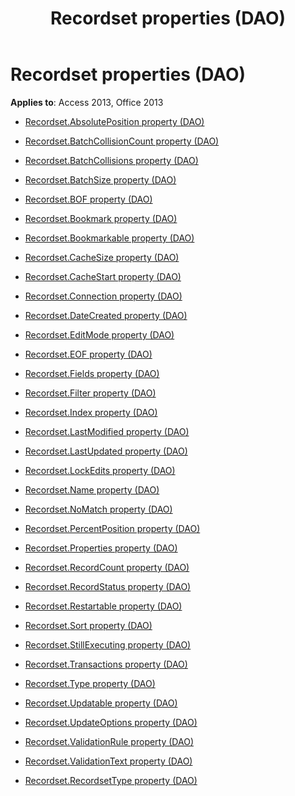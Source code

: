 ﻿---
title: Recordset properties (DAO)
TOCTitle: Properties
ms:assetid: 37114a17-3737-4995-b35d-dd64c75b5ed2
ms:mtpsurl: https://msdn.microsoft.com/library/Dn124336(v=office.15)
ms:contentKeyID: 52071970
ms.date: 09/18/2015
mtps_version: v=office.15
---

# Recordset properties (DAO)


**Applies to**: Access 2013, Office 2013



  - [Recordset.AbsolutePosition property (DAO)](recordset-absoluteposition-property-dao.md)

  - [Recordset.BatchCollisionCount property (DAO)](recordset-batchcollisioncount-property-dao.md)

  - [Recordset.BatchCollisions property (DAO)](recordset-batchcollisions-property-dao.md)

  - [Recordset.BatchSize property (DAO)](recordset-batchsize-property-dao.md)

  - [Recordset.BOF property (DAO)](recordset-bof-property-dao.md)

  - [Recordset.Bookmark property (DAO)](recordset-bookmark-property-dao.md)

  - [Recordset.Bookmarkable property (DAO)](recordset-bookmarkable-property-dao.md)

  - [Recordset.CacheSize property (DAO)](recordset-cachesize-property-dao.md)

  - [Recordset.CacheStart property (DAO)](recordset-cachestart-property-dao.md)

  - [Recordset.Connection property (DAO)](recordset-connection-property-dao.md)

  - [Recordset.DateCreated property (DAO)](recordset-datecreated-property-dao.md)

  - [Recordset.EditMode property (DAO)](recordset-editmode-property-dao.md)

  - [Recordset.EOF property (DAO)](recordset-eof-property-dao.md)

  - [Recordset.Fields property (DAO)](recordset-fields-property-dao.md)

  - [Recordset.Filter property (DAO)](recordset-filter-property-dao.md)

  - [Recordset.Index property (DAO)](recordset-index-property-dao.md)

  - [Recordset.LastModified property (DAO)](recordset-lastmodified-property-dao.md)

  - [Recordset.LastUpdated property (DAO)](recordset-lastupdated-property-dao.md)

  - [Recordset.LockEdits property (DAO)](recordset-lockedits-property-dao.md)

  - [Recordset.Name property (DAO)](recordset-name-property-dao.md)

  - [Recordset.NoMatch property (DAO)](recordset-nomatch-property-dao.md)

  - [Recordset.PercentPosition property (DAO)](recordset-percentposition-property-dao.md)

  - [Recordset.Properties property (DAO)](recordset-properties-property-dao.md)

  - [Recordset.RecordCount property (DAO)](recordset-recordcount-property-dao.md)

  - [Recordset.RecordStatus property (DAO)](recordset-recordstatus-property-dao.md)

  - [Recordset.Restartable property (DAO)](recordset-restartable-property-dao.md)

  - [Recordset.Sort property (DAO)](recordset-sort-property-dao.md)

  - [Recordset.StillExecuting property (DAO)](recordset-stillexecuting-property-dao.md)

  - [Recordset.Transactions property (DAO)](recordset-transactions-property-dao.md)

  - [Recordset.Type property (DAO)](recordset-type-property-dao.md)

  - [Recordset.Updatable property (DAO)](recordset-updatable-property-dao.md)

  - [Recordset.UpdateOptions property (DAO)](recordset-updateoptions-property-dao.md)

  - [Recordset.ValidationRule property (DAO)](recordset-validationrule-property-dao.md)

  - [Recordset.ValidationText property (DAO)](recordset-validationtext-property-dao.md)

  - [Recordset.RecordsetType property (DAO)](recordset-recordsettype-property-dao.md)


